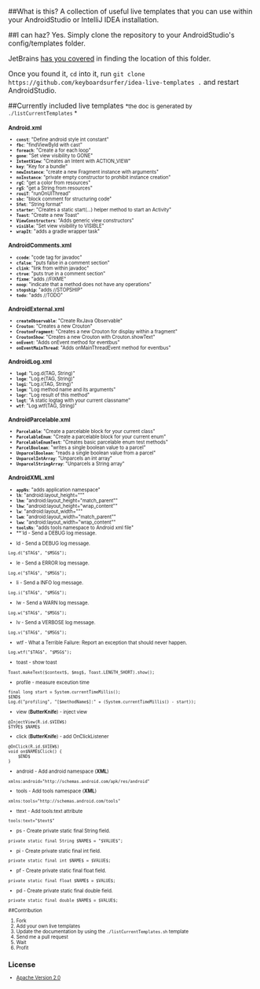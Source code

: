 ##What is this?
A collection of useful live templates that you can use within your AndroidStudio or IntelliJ IDEA installation.

##I can haz?
Yes. Simply clone the repository to your AndroidStudio's config/templates folder.

JetBrains [has you covered](https://www.jetbrains.com/idea/webhelp/live-templates.html) in finding the location of this folder.

Once you found it, `cd` into it, run `git clone https://github.com/keyboardsurfer/idea-live-templates .` and restart AndroidStudio.

##Currently included live templates
<small>*the doc is generated by `./listCurrentTemplates` *<small>

### Android.xml
- **`const`**: "Define android style int constant"
- **`fbc`**: "findViewById with cast"
- **`foreach`**: "Create a for each loop"
- **`gone`**: "Set view visibility to GONE"
- **`IntentView`**: "Creates an Intent with ACTION_VIEW"
- **`key`**: "Key for a bundle"
- **`newInstance`**: "create a new Fragment instance with arguments"
- **`noInstance`**: "private empty constructor to prohibit instance creation"
- **`rgC`**: "get a color from resources"
- **`rgS`**: "get a String from resources"
- **`rouiT`**: "runOnUIThread"
- **`sbc`**: "block comment for structuring code"
- **`Sfmt`**: "String format"
- **`starter`**: "Creates a static start(...) helper method to start an Activity"
- **`Toast`**: "Create a new Toast"
- **`ViewConstructors`**: "Adds generic view constructors"
- **`visible`**: "Set view visibility to VISIBLE"
- **`wrapIt`**: "adds a gradle wrapper task"

### AndroidComments.xml
- **`ccode`**: "code tag for javadoc"
- **`cfalse`**: "puts false in a comment section"
- **`clink`**: "link from within javadoc"
- **`ctrue`**: "puts true in a comment section"
- **`fixme`**: "adds //FIXME"
- **`noop`**: "indicate that a method does not have any operations"
- **`stopship`**: "adds //STOPSHIP"
- **`todo`**: "adds //TODO"

### AndroidExternal.xml
- **`createObservable`**: "Create RxJava Observable"
- **`Crouton`**: "Creates a new Crouton"
- **`CroutonFragment`**: "Creates a new Crouton for display within a fragment"
- **`CroutonShow`**: "Creates a new Crouton with Crouton.showText"
- **`onEvent`**: "Adds onEvent method for eventbus"
- **`onEventMainThread`**: "Adds onMainThreadEvent method for eventbus"

### AndroidLog.xml
- **`logd`**: "Log.d(TAG, String)"
- **`loge`**: "Log.e(TAG, String)"
- **`logi`**: "Log.i(TAG, String)"
- **`logm`**: "Log method name and its arguments"
- **`logr`**: "Log result of this method"
- **`logt`**: "A static logtag with your current classname"
- **`wtf`**: "Log.wtf(TAG, String)"

### AndroidParcelable.xml
- **`Parcelable`**: "Create a parcelable block for your current class"
- **`ParcelableEnum`**: "Create a parcelable block for your current enum"
- **`ParcelableEnumTest`**: "Creates basic parcelable enum test methods"
- **`ParcelBoolean`**: "writes a single boolean value to a parcel"
- **`UnparcelBoolean`**: "reads a single boolean value from a parcel"
- **`UnparcelIntArray`**: "Unparcels an int array"
- **`UnparcelStringArray`**: "Unparcels a String array"

### AndroidXML.xml
- **`appNs`**: "adds application namespace"
- **`lh`**: "android:layout_height=&quot;&quot;"
- **`lhm`**: "android:layout_height=&quot;match_parent&quot;"
- **`lhw`**: "android:layout_height=&quot;wrap_content&quot;"
- **`lw`**: "android:layout_width=&quot;&quot;"
- **`lwm`**: "android:layout_width=&quot;match_parent&quot;"
- **`lww`**: "android:layout_width=&quot;wrap_content&quot;"
- **`toolsNs`**: "adds tools namespace to Android xml file"
- **`ld - Send a DEBUG log message.
* ld - Send a DEBUG log message.
```
Log.d("$TAG$", "$MSG$");
```
* le - Send a ERROR log message.
```
Log.e("$TAG$", "$MSG$");
```
* li - Send a INFO log message.
```
Log.i("$TAG$", "$MSG$");
```
* lw - Send a WARN log message.
```
Log.w("$TAG$", "$MSG$");
```
* lv - Send a VERBOSE log message.
```
Log.v("$TAG$", "$MSG$");
```
* wtf - What a Terrible Failure: Report an exception that should never happen.
```
Log.wtf("$TAG$", "$MSG$");
```

* toast - show toast
```
Toast.makeText($context$, $msg$, Toast.LENGTH_SHORT).show();
```
* profile - measure exceution time
```
final long start = System.currentTimeMillis();
$END$
Log.d("profiling", "[$methodName$]:" + (System.currentTimeMillis() - start));
```
* view (**ButterKnife**) - inject view
```
@InjectView(R.id.$VIEW$)
$TYPE$ $NAME$
```
* click (**ButterKnife**) - add OnClickListener
```
@OnClick(R.id.$VIEW$)
void on$NAME$Click() {
    $END$
}
```
* android - Add android namespace (**XML**)
```
xmlns:android="http://schemas.android.com/apk/res/android"
```
* tools - Add tools namespace (**XML**)
```
xmlns:tools="http://schemas.android.com/tools"
```
* ttext - Add tools:text attribute
```
tools:text="$text$"
```

* ps - Create private static final String field.
```
private static final String $NAME$ = "$VALUE$";
```

* pi - Create private static final int field.
```
private static final int $NAME$ = $VALUE$;
```

* pf - Create private static final float field.
```
private static final float $NAME$ = $VALUE$;
```

* pd - Create private static final double field.
```
private static final double $NAME$ = $VALUE$;
```
##Contribution
1. Fork
2. Add your own live templates
3. Update the documentation by using the `./listCurrentTemplates.sh` template
4. Send me a pull request
5. Wait
6. Profit

## License

* [Apache Version 2.0](http://www.apache.org/licenses/LICENSE-2.0.html)

